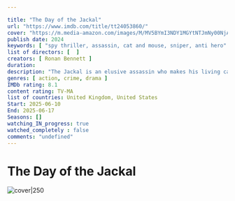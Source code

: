 ```yaml
---

title: "The Day of the Jackal"
url: "https://www.imdb.com/title/tt24053860/"
cover: "https://m.media-amazon.com/images/M/MV5BYmI3NDY1MGYtNTJmNy00NjA3LTk1OWUtM2IyN2M3MjFiMTZkXkEyXkFqcGc@._V1_.jpg"
publish date: 2024
keywords: [ "spy thriller, assassin, cat and mouse, sniper, anti hero" ]
list of directors: [  ]
creators: [ Ronan Bennett ]
duration: 
description: "The Jackal is an elusive assassin who makes his living carrying out hits for the highest fee. He soon meets his match in a tenacious British intelligence officer who tracks him down in a thrilling cat-and-mouse chase across Europe."
genres: [ action, crime, drama ]
IMDb rating: 8.1
content rating: TV-MA
list of countries: United Kingdom, United States
Start: 2025-06-10 
End: 2025-06-17
Seasons: []
watching_IN_progress: true
watched_completely : false
comments: "undefined"
---
```



# The Day of the Jackal

![cover|250](https://m.media-amazon.com/images/M/MV5BYmI3NDY1MGYtNTJmNy00NjA3LTk1OWUtM2IyN2M3MjFiMTZkXkEyXkFqcGc@._V1_.jpg)